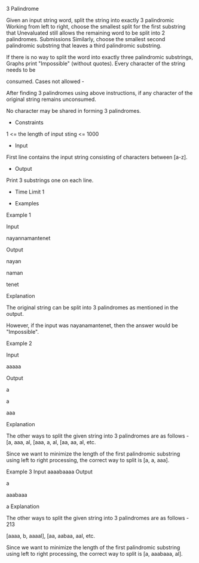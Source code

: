 3 Palindrome

Given an input string word, split the string into exactly 3 palindromic
Working from left to right, choose the smallest split for the first substring that
Unevaluated still allows the remaining word to be split into 2 palindromes.
Submissions Similarly, choose the smallest second palindromic substring that leaves a
third palindromic substring.


If there is no way to split the word into exactly three palindromic substrings,
Graphs print "Impossible" (without quotes). Every character of the string needs to be

consumed.
Cases not allowed -

After finding 3 palindromes using above instructions, if any character of the
original string remains unconsumed.

No character may be shared in forming 3 palindromes.
+ Constraints

1 <= the length of input sting <= 1000

+ Input

First line contains the input string consisting of characters between [a-z].

+ Output

Print 3 substrings one on each line.
+ Time Limit
1

+ Examples


Example 1

Input

nayannamantenet

Output

nayan

naman

tenet

Explanation

The original string can be split into 3 palindromes as mentioned in the output.

However, if the input was nayanamantenet, then the answer would be
"Impossible".

Example 2

Input

aaaaa

Output

a

a

aaa

Explanation

The other ways to split the given string into 3 palindromes are as follows -
[a, aaa, al, [aaa, a, al, [aa, aa, al, etc.

Since we want to minimize the length of the first palindromic substring using
left to right processing, the correct way to split is [a, a, aaa].

Example 3
Input
aaaabaaaa
Output

a

aaabaaa

a
Explanation

The other ways to split the given string into 3 palindromes are as follows -
213

[aaaa, b, aaaal], [aa, aabaa, aal, etc.

Since we want to minimize the length of the first palindromic substring using
left to right processing, the correct way to split is [a, aaabaaa, al].
